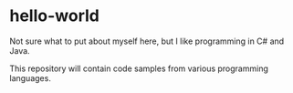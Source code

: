 # hello-world

Not sure what to put about myself here, but I like programming in C# and Java.

This repository will contain code samples from various programming languages.
